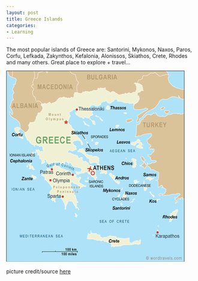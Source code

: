 ```yaml
---
layout: post
title: Greece Islands
categories:
- Learning
---
```



The most popular islands of Greece are: Santorini, Mykonos, Naxos, Paros, Corfu, Lefkada, Zakynthos, Kefalonia, Alonissos, Skiathos, Crete, Rhodes and many others. Great place to explore + travel...

![](/img/greece_map.jpg "greece_map")

picture credit/source [here](http://www.wordtravels.com/images/map/Greece_map.jpg)
